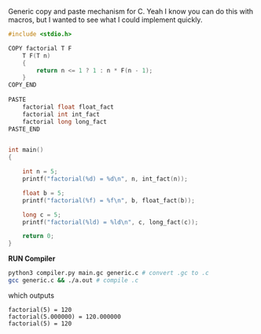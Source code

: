 Generic copy and paste mechanism for C. Yeah I know you can do this with macros, but I wanted to see what I could implement quickly.

```c
#include <stdio.h>

COPY factorial T F
	T F(T n)
	{
		return n <= 1 ? 1 : n * F(n - 1);
	}
COPY_END
	
PASTE
	factorial float float_fact
	factorial int int_fact
	factorial long long_fact
PASTE_END


int main()
{

	int n = 5;
	printf("factorial(%d) = %d\n", n, int_fact(n));

	float b = 5;
	printf("factorial(%f) = %f\n", b, float_fact(b));

	long c = 5;
	printf("factorial(%ld) = %ld\n", c, long_fact(c));

	return 0;
}
```

**RUN Compiler**

```bash
python3 compiler.py main.gc generic.c # convert .gc to .c
gcc generic.c && ./a.out # compile .c
```

which outputs

```
factorial(5) = 120
factorial(5.000000) = 120.000000
factorial(5) = 120
```
